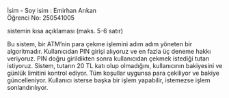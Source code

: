 İsim - Soy isim : Emirhan Arıkan  
Öğrenci No: 250541005

sistemin kısa açıklaması (maks. 5-6 satır)

Bu sistem, bir ATM’nin para çekme işlemini adım adım yöneten bir algoritmadır.
Kullanıcıdan PIN girişi alıyoruz ve en fazla üç deneme hakkı veriyoruz.
PIN doğru girildikten sonra kullanıcıdan çekmek istediği tutarı istiyoruz.
Sistem, tutarın 20 TL katı olup olmadığını, kullanıcının bakiyesini ve günlük limitini kontrol ediyor.
Tüm koşullar uygunsa para çekiliyor ve bakiye güncelleniyor.
Kullanıcı isterse başka bir işlem yapabilir, istemezse işlem sonlandırılıyor.

